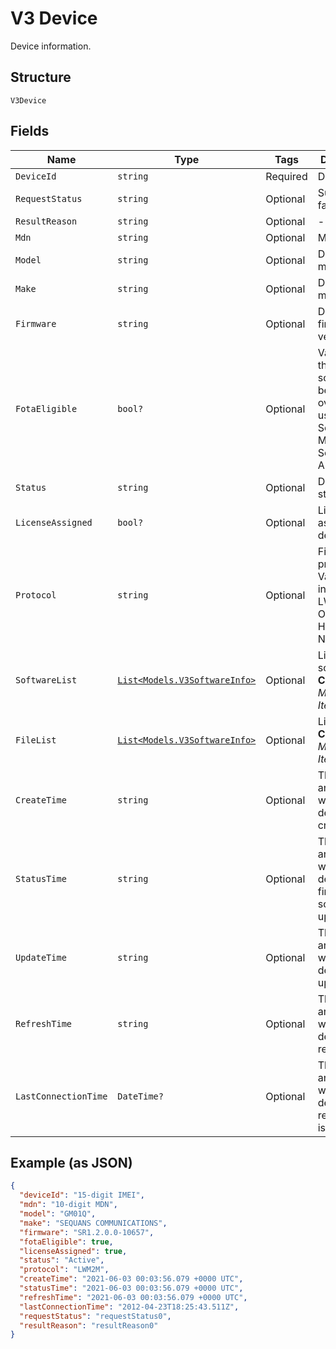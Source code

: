
# V3 Device

Device information.

## Structure

`V3Device`

## Fields

| Name | Type | Tags | Description |
|  --- | --- | --- | --- |
| `DeviceId` | `string` | Required | Device IMEI. |
| `RequestStatus` | `string` | Optional | Success or failure. |
| `ResultReason` | `string` | Optional | - |
| `Mdn` | `string` | Optional | MDN. |
| `Model` | `string` | Optional | Device model. |
| `Make` | `string` | Optional | Device make. |
| `Firmware` | `string` | Optional | Device firmware version. |
| `FotaEligible` | `bool?` | Optional | Value=true if the device software can be upgraded over the air using the Software Management Services API. |
| `Status` | `string` | Optional | Device status. |
| `LicenseAssigned` | `bool?` | Optional | License assigned device. |
| `Protocol` | `string` | Optional | Firmware protocol. Valid values include: LWM2M, OMADM, HTTP or NONE. |
| `SoftwareList` | [`List<Models.V3SoftwareInfo>`](../../doc/models/v3-software-info.md) | Optional | List of sofware.<br>**Constraints**: *Maximum Items*: `1000` |
| `FileList` | [`List<Models.V3SoftwareInfo>`](../../doc/models/v3-software-info.md) | Optional | List of files.<br>**Constraints**: *Maximum Items*: `1000` |
| `CreateTime` | `string` | Optional | The date and time of when the device is created. |
| `StatusTime` | `string` | Optional | The date and time of when the device firmware or software is updated. |
| `UpdateTime` | `string` | Optional | The date and time of when the device is updated. |
| `RefreshTime` | `string` | Optional | The date and time of when the device is refreshed. |
| `LastConnectionTime` | `DateTime?` | Optional | The date and time of when the device reachability is checked. |

## Example (as JSON)

```json
{
  "deviceId": "15-digit IMEI",
  "mdn": "10-digit MDN",
  "model": "GM01Q",
  "make": "SEQUANS COMMUNICATIONS",
  "firmware": "SR1.2.0.0-10657",
  "fotaEligible": true,
  "licenseAssigned": true,
  "status": "Active",
  "protocol": "LWM2M",
  "createTime": "2021-06-03 00:03:56.079 +0000 UTC",
  "statusTime": "2021-06-03 00:03:56.079 +0000 UTC",
  "refreshTime": "2021-06-03 00:03:56.079 +0000 UTC",
  "lastConnectionTime": "2012-04-23T18:25:43.511Z",
  "requestStatus": "requestStatus0",
  "resultReason": "resultReason0"
}
```

